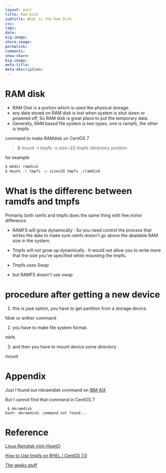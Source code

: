 ```yaml
---
layout: post
title: Ram Disk
subtitle: What is the Ram Disk
css:
tags:
date:
big-image:
share-image:
permalink:
comments:
show-share:
big-image:
meta-title:
meta-description:
---
```


# RAM disk 
 
  - RAM Disk is a portion which is used like physical storage.
  - any data stored on RAM disk is lost when system is shut down or powered off, So RAM disk is great place to put the temporary data.  
  - Generally, RAM based file system is two types. one is rampfs, the other is tmpfs. 

  command to make RAMdisk on CentOS 7 
  
  > $ mount -t tmpfs -o size=2G tmpfs /directory position

 for example
 
```bash
$ mkdir ramdisk
$ mount -t tmpfs -o size=2G tmpfs ./ramdisk
```

# What is the differenc between ramdfs and tmpfs

  Primarily both ramfs and tmpfs does the same thing with few minor difference. 
  
  - RAMFS will grow dynamically : So you need control the process that wirtes the date to make sure ramfs doesn't go above the abailable RAM size in the system. 
  
  - Tmpfs will not grow up dynamically : It would not allow you to write more that the size you've specified while mounting the tmpfs. 
  
  - Tmpfs uses Swap
  
  - but RAMFS doesn't use swap
  
#  procedure after getting a new device 

 1. this is juse option, you have to get partition from a storage device. 
 
 fdisk or anther command 
 
 2. you have to make file system format. 
 
 mkfs
 
 3. and then you have to mount device some directory. 

 mount 
 
# Appendix 

  Just I found out mkramdisk command on [IBM AIX](http://www.ibm.com/support/knowledgecenter/ssw_aix_72/com.ibm.aix.cmds3/mkramdisk.htm)
  
  But I cannot find that command in CentOS 7
  
  ```console
   $ mkramdisk 
bash: mkramdisk: command not found...
  ```
  
<!--
# How to use ramdisk as another disk to mkfs 

a hint is loop device, but I don't know currently(2016-10-25) about loop device maybe when I need this loop device. 

I have to search for loop device. 

sudo mount -t tmpfs -o size=8G tmpfs ramdisk/

cd ramdisk/

sudo dd if=/dev/zero of=disk.img bs=4k count=2048000

sudo losetup /dev/loop0 disk.img

cd ..

sudo ./mkfs.f2fs /dev/loop0

sudo mount /dev/loop0 ramdisk-target/

-->  
 
# Reference 

  [Linux Ramdisk mini-HowtO](http://www.vanemery.com/Linux/Ramdisk/ramdisk.html) 
  
  [How to Use tmpfs on RHEL / CentOS 7.0](http://linoxide.com/file-system/use-tmpfs-rhel-centos-7-0/)
  
  [The geeks stuff](http://www.thegeekstuff.com/2008/11/overview-of-ramfs-and-tmpfs-on-linux/)  
